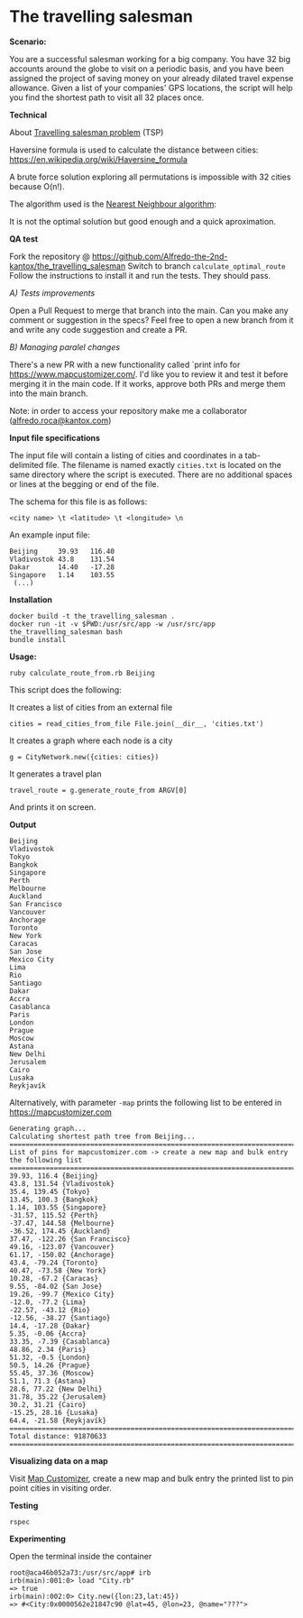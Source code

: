 # The travelling salesman

**Scenario:**

You are a successful salesman working for a big company. You have 32 big accounts around the globe to visit on a periodic basis, and you have been assigned the project of saving money on your already dilated travel expense allowance. Given a list of your companies' GPS locations, the script will help you find the shortest path to visit all 32 places once.

**Technical**

About [Travelling salesman problem](https://en.wikipedia.org/wiki/Travelling_salesman_problem) (TSP)

Haversine formula is used to calculate the distance between cities: <https://en.wikipedia.org/wiki/Haversine_formula>

A brute force solution exploring all permutations is impossible with 32 cities because O(n!).

The algorithm used is the [Nearest Neighbour algorithm](https://en.wikipedia.org/wiki/Nearest_neighbour_algorithm):

It is not the optimal solution but good enough and a quick aproximation.

**QA test**

Fork the repository @ https://github.com/Alfredo-the-2nd-kantox/the_travelling_salesman
Switch to branch `calculate_optimal_route`
Follow the instructions to install it and run the tests. They should pass.

*A) Tests improvements*

Open a Pull Request to merge that branch into the main.
Can you make any comment or suggestion in the specs?
Feel free to open a new branch from it and write any code suggestion and create a PR.

*B) Managing paralel changes*

There's a new PR with a new functionality called `print info for https://www.mapcustomizer.com/.
I'd like you to review it and test it before merging it in the main code.
If it works, approve both PRs and merge them into the main branch.

Note: in order to access your repository make me a collaborator (alfredo.roca@kantox.com)

**Input file specifications**

The input file will contain a listing of cities and coordinates in a tab-delimited file. The filename is named exactly `cities.txt` is located on the same directory where the script is executed. There are no additional spaces or lines at the begging or end of the file.

The schema for this file is as follows:

    <city name> \t <latitude> \t <longitude> \n

An example input file:

    Beijing     39.93   116.40
    Vladivostok 43.8    131.54
    Dakar       14.40   -17.28
    Singapore   1.14    103.55
     (...)

**Installation**

    docker build -t the_travelling_salesman .
    docker run -it -v $PWD:/usr/src/app -w /usr/src/app the_travelling_salesman bash
    bundle install

**Usage:**

    ruby calculate_route_from.rb Beijing

This script does the following:

It creates a list of cities from an external file

    cities = read_cities_from_file File.join(__dir__, 'cities.txt')

It creates a graph where each node is a city

    g = CityNetwork.new({cities: cities})

It generates a travel plan

    travel_route = g.generate_route_from ARGV[0]

And prints it on screen.

**Output**

    Beijing
    Vladivostok
    Tokyo
    Bangkok
    Singapore
    Perth
    Melbourne
    Auckland
    San Francisco
    Vancouver
    Anchorage
    Toronto
    New York
    Caracas
    San Jose
    Mexico City
    Lima
    Rio
    Santiago
    Dakar
    Accra
    Casablanca
    Paris
    London
    Prague
    Moscow
    Astana
    New Delhi
    Jerusalem
    Cairo
    Lusaka
    Reykjavík

Alternatively, with parameter `-map` prints the following list to be entered in https://mapcustomizer.com

    Generating graph...
    Calculating shortest path tree from Beijing...
    ================================================================================
    List of pins for mapcustomizer.com -> create a new map and bulk entry the following list
    ================================================================================
    39.93, 116.4 {Beijing}
    43.8, 131.54 {Vladivostok}
    35.4, 139.45 {Tokyo}
    13.45, 100.3 {Bangkok}
    1.14, 103.55 {Singapore}
    -31.57, 115.52 {Perth}
    -37.47, 144.58 {Melbourne}
    -36.52, 174.45 {Auckland}
    37.47, -122.26 {San Francisco}
    49.16, -123.07 {Vancouver}
    61.17, -150.02 {Anchorage}
    43.4, -79.24 {Toronto}
    40.47, -73.58 {New York}
    10.28, -67.2 {Caracas}
    9.55, -84.02 {San Jose}
    19.26, -99.7 {Mexico City}
    -12.0, -77.2 {Lima}
    -22.57, -43.12 {Rio}
    -12.56, -38.27 {Santiago}
    14.4, -17.28 {Dakar}
    5.35, -0.06 {Accra}
    33.35, -7.39 {Casablanca}
    48.86, 2.34 {Paris}
    51.32, -0.5 {London}
    50.5, 14.26 {Prague}
    55.45, 37.36 {Moscow}
    51.1, 71.3 {Astana}
    28.6, 77.22 {New Delhi}
    31.78, 35.22 {Jerusalem}
    30.2, 31.21 {Cairo}
    -15.25, 28.16 {Lusaka}
    64.4, -21.58 {Reykjavík}
    ================================================================================
    Total distance: 91870633
    ================================================================================

**Visualizing data on a map**

Visit [Map Customizer](https://www.mapcustomizer.com/), create a new map and bulk entry the printed list to pin point cities in visiting order.

**Testing**

```
rspec
```


**Experimenting**

Open the terminal inside the container

```
root@aca46b052a73:/usr/src/app# irb
irb(main):001:0> load "City.rb"
=> true
irb(main):002:0> City.new({lon:23,lat:45})
=> #<City:0x0000562e21847c90 @lat=45, @lon=23, @name="???">
```
